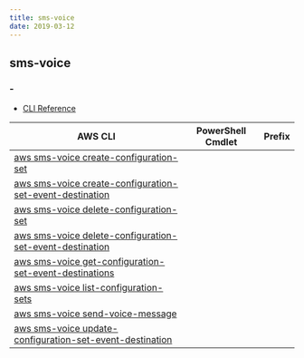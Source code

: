 ```yaml
---
title: sms-voice
date: 2019-03-12
---
```


## sms-voice

### -

* [CLI Reference](https://docs.aws.amazon.com/cli/latest/reference/sms-voice/index.html)

|AWS CLI|PowerShell Cmdlet|Prefix|
|----|----|:--:|
|[aws sms-voice create-configuration-set](https://docs.aws.amazon.com/cli/latest/reference/sms-voice/create-configuration-set.html)|||
|[aws sms-voice create-configuration-set-event-destination](https://docs.aws.amazon.com/cli/latest/reference/sms-voice/create-configuration-set-event-destination.html)|||
|[aws sms-voice delete-configuration-set](https://docs.aws.amazon.com/cli/latest/reference/sms-voice/delete-configuration-set.html)|||
|[aws sms-voice delete-configuration-set-event-destination](https://docs.aws.amazon.com/cli/latest/reference/sms-voice/delete-configuration-set-event-destination.html)|||
|[aws sms-voice get-configuration-set-event-destinations](https://docs.aws.amazon.com/cli/latest/reference/sms-voice/get-configuration-set-event-destinations.html)|||
|[aws sms-voice list-configuration-sets](https://docs.aws.amazon.com/cli/latest/reference/sms-voice/list-configuration-sets.html)|||
|[aws sms-voice send-voice-message](https://docs.aws.amazon.com/cli/latest/reference/sms-voice/send-voice-message.html)|||
|[aws sms-voice update-configuration-set-event-destination](https://docs.aws.amazon.com/cli/latest/reference/sms-voice/update-configuration-set-event-destination.html)|||

